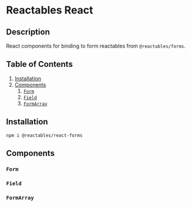 
# Reactables React

## Description

React components for binding to form reactables from `@reactables/forms`.

## Table of Contents

1. [Installation](#installation)
1. [Components](#components)
    1. [`Form`](#form)
    1. [`Field`](#field)
    1. [`FormArray`](#form-array)

## Installation <a name="installation"></a>

`npm i @reactables/react-forms`

## Components<a name="components"></a>

### `Form`<a name="form"></a>
### `Field`<a name="field"></a>
### `FormArray`<a name="form-array"></a>
